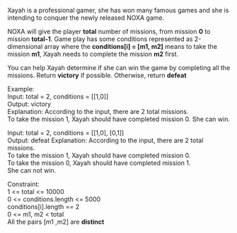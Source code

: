 Xayah is a professional gamer, she has won many famous games and she is intending to conquer the newly released NOXA game.

NOXA will give the player **total** number of missions, from mission **0** to mission **total-1**. 
Game play has some conditions represented as 2-dimensional array where the **conditions[i] = [m1, m2]** means to take the mission **m1**, Xayah needs to complete the mission **m2** first.

You can help Xayah determine if she can win the game by completing all the missions. Return **victory** if possible. Otherwise, return **defeat**


Example:  
Input: total = 2, conditions = [[1,0]]  
Output: victory  
Explanation:
According to the input, there are 2 total missions.  
To take the mission 1, Xayah should have completed mission 0.
She can win.

Input: total = 2, conditions = [[1,0], [0,1]]  
Output: defeat
Explanation:
According to the input, there are 2 total missions.  
To take the mission 1, Xayah should have completed mission 0.  
To take the mission 0, Xayah should have completed mission 1.  
She can not win.  



Constraint:  
1 <= total <= 10000  
0 <= conditions.length <= 5000  
conditions[i].length == 2  
0 <= m1, m2 < total  
All the pairs [m1 ,m2] are **distinct**  


